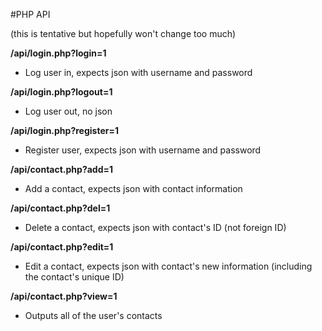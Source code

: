 #PHP API

(this is tentative but hopefully won't change too much)

**/api/login.php?login=1**
* Log user in, expects json with username and password

**/api/login.php?logout=1**
* Log user out, no json

**/api/login.php?register=1**
* Register user, expects json with username and password

**/api/contact.php?add=1**
* Add a contact, expects json with contact information

**/api/contact.php?del=1**
* Delete a contact, expects json with contact's ID (not foreign ID)

**/api/contact.php?edit=1**
* Edit a contact, expects json with contact's new information (including the contact's unique ID)

**/api/contact.php?view=1**
* Outputs all of the user's contacts